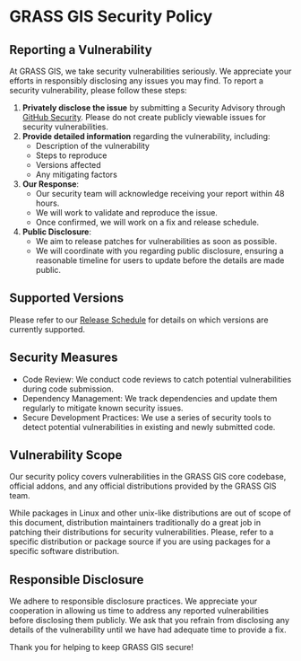 # GRASS GIS Security Policy

## Reporting a Vulnerability

At GRASS GIS, we take security vulnerabilities seriously. We appreciate your
efforts in responsibly disclosing any issues you may find. To report a security
vulnerability, please follow these steps:

1. **Privately disclose the issue** by submitting a Security Advisory through
   [GitHub Security](https://github.com/OSGeo/grass/security). Please do not
   create publicly viewable issues for security vulnerabilities.
2. **Provide detailed information** regarding the vulnerability, including:
    - Description of the vulnerability
    - Steps to reproduce
    - Versions affected
    - Any mitigating factors
3. **Our Response**:
    - Our security team will acknowledge receiving your report within 48 hours.
    - We will work to validate and reproduce the issue.
    - Once confirmed, we will work on a fix and release schedule.
4. **Public Disclosure**:
    - We aim to release patches for vulnerabilities as soon as possible.
    - We will coordinate with you regarding public disclosure, ensuring a
      reasonable timeline for users to update before the details are made public.

## Supported Versions

Please refer to our [Release Schedule](https://trac.osgeo.org/grass/wiki/Release/Schedule)
for details on which versions are currently supported.

## Security Measures

- Code Review: We conduct code reviews to catch potential vulnerabilities during
  code submission.
- Dependency Management: We track dependencies and update them regularly to
  mitigate known security issues.
- Secure Development Practices: We use a series of security tools to detect
  potential vulnerabilities in existing and newly submitted code.

## Vulnerability Scope

Our security policy covers vulnerabilities in the GRASS GIS core codebase,
official addons, and any official distributions provided by the GRASS GIS team.

While packages in Linux and other unix-like distributions are out of scope of
this document, distribution maintainers traditionally do a great job in patching
their distributions for security vulnerabilities. Please, refer to a specific
distribution or package source if you are using packages for a specific software
distribution.

## Responsible Disclosure

We adhere to responsible disclosure practices. We appreciate your cooperation
in allowing us time to address any reported vulnerabilities before disclosing
them publicly. We ask that you refrain from disclosing any details of the
vulnerability until we have had adequate time to provide a fix.

Thank you for helping to keep GRASS GIS secure!
